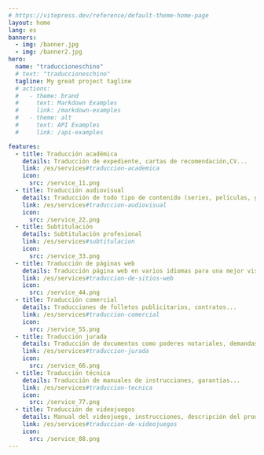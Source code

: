 ```yaml
---
# https://vitepress.dev/reference/default-theme-home-page
layout: home
lang: es
banners: 
  - img: /banner.jpg
  - img: /banner2.jpg
hero:
  name: "traduccioneschino"
  # text: "traduccioneschino"
  tagline: My great project tagline
  # actions:
  #   - theme: brand
  #     text: Markdown Examples
  #     link: /markdown-examples
  #   - theme: alt
  #     text: API Examples
  #     link: /api-examples

features:
  - title: Traducción académica
    details: Traducción de expediente, cartas de recomendación,CV...
    link: /es/services#traduccion-academica
    icon:
      src: /service_11.png
  - title: Traducción audiovisual
    details: Traducción de todo tipo de contenido (series, películas, guías...)
    link: /es/services#traduccion-audiovisual
    icon:
      src: /service_22.png
  - title: Subtitulación
    details: Subtitulación profesional 
    link: /es/services#subtitulacion
    icon:
      src: /service_33.png
  - title: Traducción de páginas web
    details: Traducción página web en varios idiomas para una mejor visibilidad.
    link: /es/services#traduccion-de-sitios-web
    icon:
      src: /service_44.png
  - title: Traducción comercial
    details: Traducciones de folletos publicitarios, contratos...
    link: /es/services#traduccion-comercial
    icon:
      src: /service_55.png
  - title: Traducción jurada
    details: Traducción de documentos como poderes notariales, demandas...
    link: /es/services#traduccion-jurada
    icon:
      src: /service_66.png
  - title: Traducción técnica
    details: Traducción de manuales de instrucciones, garantías...
    link: /es/services#traduccion-tecnica
    icon:
      src: /service_77.png
  - title: Traducción de videojuegos
    details: Manual del videojuego, instrucciones, descripción del producto...
    link: /es/services#traduccion-de-videojuegos
    icon:
      src: /service_88.png
---
```


<!-- Servicios
Traducción de todo tipo de documentos
Traducción académica
Traducción de expediente, cartas de recomendación,CV...
Traducción audiovisual
Traducción de todo tipo de contenido (series, películas, guías...)
Subtitulación
Subtitulación profesional 
Traducción de páginas web
Traducción página web en varios idiomas para una mejor visibilidad.
Traducción comercial
Traducciones de folletos publicitarios, contratos...
Traducción jurada
Traducción de documentos como poderes notariales, demandas...
Traducción técnica
Traducción de manuales de instrucciones, garantías...
Traducción de videojuegos
Manual del videojuego, instrucciones, descripción del producto...
Ver más+ -->